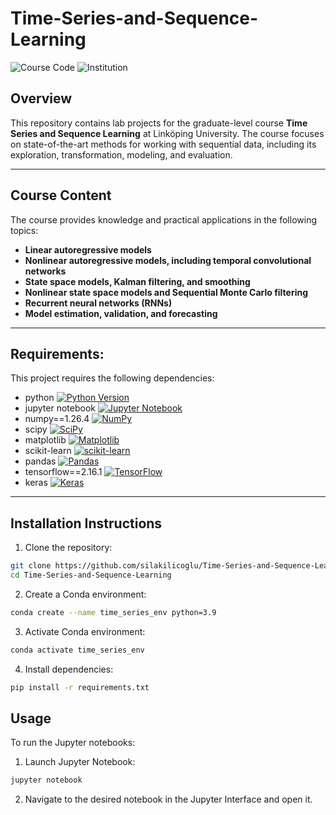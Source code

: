 # Time-Series-and-Sequence-Learning
![Course Code](https://img.shields.io/badge/Course%20Code-732A80-yellow)
![Institution](https://img.shields.io/badge/Institution-Linköping%20University-blue)

## Overview
This repository contains lab projects for the graduate-level course **Time Series and Sequence Learning** at Linköping University. The course focuses on state-of-the-art methods for working with sequential data, including its exploration, transformation, modeling, and evaluation.

---

## Course Content
The course provides knowledge and practical applications in the following topics:

- **Linear autoregressive models**
- **Nonlinear autoregressive models, including temporal convolutional networks**
- **State space models, Kalman filtering, and smoothing**
- **Nonlinear state space models and Sequential Monte Carlo filtering**
- **Recurrent neural networks (RNNs)**
- **Model estimation, validation, and forecasting**

---

## Requirements:  
This project requires the following dependencies:  

- python [![Python Version](https://img.shields.io/badge/python-3.8%20%7C%203.9-blue)](https://www.python.org/downloads/)      
- jupyter notebook [![Jupyter Notebook](https://img.shields.io/badge/Jupyter-Notebook-orange?logo=jupyter)](https://jupyter.org/)    
- numpy==1.26.4 [![NumPy](https://img.shields.io/badge/numpy-1.26.4-blue?logo=python)](https://numpy.org/)    
- scipy [![SciPy](https://img.shields.io/badge/scipy-latest-blue?logo=scipy)](https://scipy.org/)  
- matplotlib [![Matplotlib](https://img.shields.io/badge/matplotlib-latest-blue?logo=python)](https://matplotlib.org/)  
- scikit-learn [![scikit-learn](https://img.shields.io/badge/scikit--learn-latest-blue?logo=scikit-learn)](https://scikit-learn.org/1.5/install.html)  
- pandas [![Pandas](https://img.shields.io/badge/pandas-latest-blue?logo=pandas)](https://pandas.pydata.org/)    
- tensorflow==2.16.1 [![TensorFlow](https://img.shields.io/badge/tensorflow-2.16.1-orange?logo=tensorflow)](https://www.tensorflow.org/)  
- keras [![Keras](https://img.shields.io/badge/Keras-latest-red?logo=keras)](https://pypi.org/project/keras/)        

---

## Installation Instructions  
1. Clone the repository:  
   
```bash
git clone https://github.com/silakilicoglu/Time-Series-and-Sequence-Learning.git  
cd Time-Series-and-Sequence-Learning  
```

2. Create a Conda environment:  

```bash
conda create --name time_series_env python=3.9  
```

3. Activate Conda environment:

```bash
conda activate time_series_env    
```

4. Install dependencies:  
   
```bash
pip install -r requirements.txt  
```

## Usage  
To run the Jupyter notebooks:  
1. Launch Jupyter Notebook:  
```bash
jupyter notebook  
```
2. Navigate to the desired notebook in the Jupyter Interface and open it.  
